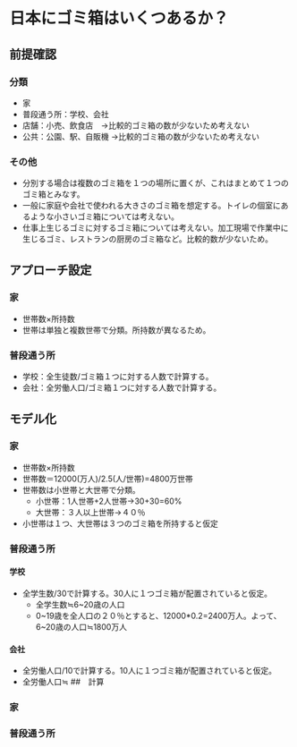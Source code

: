 # 日本にゴミ箱はいくつあるか？  
## 前提確認
### 分類
- 家
- 普段通う所：学校、会社
- 店舗：小売、飲食店　→比較的ゴミ箱の数が少ないため考えない
- 公共：公園、駅、自販機 →比較的ゴミ箱の数が少ないため考えない
### その他
- 分別する場合は複数のゴミ箱を１つの場所に置くが、これはまとめて１つのゴミ箱とみなす。
- 一般に家庭や会社で使われる大きさのゴミ箱を想定する。トイレの個室にあるような小さいゴミ箱については考えない。
- 仕事上生じるゴミに対するゴミ箱については考えない。加工現場で作業中に生じるゴミ、レストランの厨房のゴミ箱など。比較的数が少ないため。
## アプローチ設定
### 家
- 世帯数×所持数
- 世帯は単独と複数世帯で分類。所持数が異なるため。
### 普段通う所
- 学校：全生徒数/ゴミ箱１つに対する人数で計算する。
- 会社：全労働人口/ゴミ箱１つに対する人数で計算する。  
## モデル化
### 家
- 世帯数×所持数
- 世帯数＝12000(万人)/2.5(人/世帯)=4800万世帯
- 世帯数は小世帯と大世帯で分類。
  - 小世帯：1人世帯+2人世帯→30+30=60%
  - 大世帯：３人以上世帯→４０％
- 小世帯は１つ、大世帯は３つのゴミ箱を所持すると仮定
### 普段通う所
#### 学校
- 全学生数/30で計算する。30人に１つゴミ箱が配置されていると仮定。
  - 全学生数≒6~20歳の人口
  - 0~19歳を全人口の２０％とすると、12000*0.2=2400万人。よって、6~20歳の人口≒1800万人
#### 会社
- 全労働人口/10で計算する。10人に１つゴミ箱が配置されていると仮定。
- 全労働人口≒
##　計算
### 家

### 普段通う所
